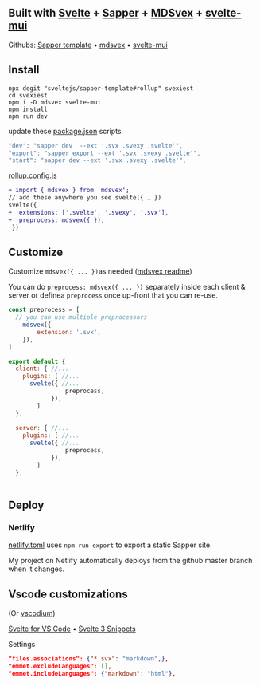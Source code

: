 ## Built with [Svelte](https://svelte.dev) + [Sapper](https://sapper.svelte.dev) + [MDSvex](https://mdsvex.pngwn.io/) + [svelte-mui](https://svelte-mui.ibbf.ru/)

Githubs: [Sapper template](https://github.com/sveltejs/sapper-template) • [mdsvex](https://github.com/pngwn/MDsveX) • [svelte-mui](https://github.com/vikignt/svelte-mui)

## Install

```
npx degit "sveltejs/sapper-template#rollup" svexiest
cd svexiest
npm i -D mdsvex svelte-mui
npm install
npm run dev
```

update these [package.json](./package.json) scripts

```javascript
"dev": "sapper dev  --ext '.svx .svexy .svelte'",
"export": "sapper export --ext '.svx .svexy .svelte'",
"start": "sapper dev --ext '.svx .svexy .svelte'",
```

[rollup.config.js](./rollup.config.js)

```diff
+ import { mdsvex } from 'mdsvex';
// add these anywhere you see svelte({ … })
svelte({
+  extensions: ['.svelte', '.svexy', '.svx'],
+  preprocess: mdsvex({ }),
 })
```

## Customize

Customize  `mdsvex({ ... })`as needed ([mdsvex readme](https://github.com/pngwn/MDsveX/blob/master/README.md))

You can do  `preprocess: mdsvex({ ... })` separately inside each client & server or definea  `preprocess` once up-front that you can re-use.

```javascript
const preprocess = [
  // you can use multiple preprocessors
	mdsvex({
		extension: '.svx',
	}),
]

export default {
  client: { //...
    plugins: [ //...
      svelte({ //...
				preprocess,
			}),
    	]
  },
  
  server: { //...
    plugins: [ //...
      svelte({ //...
				preprocess,
			}),
    	]
  },
    
```

## Deploy

### Netlify

[netlify.toml](./netlify.toml) uses  `npm run export` to export a static Sapper site.

My project on Netlify automatically deploys from the github master branch when it changes.

## Vscode customizations

(Or [vscodium](https://vscodium.com))

[Svelte for VS Code](https://marketplace.visualstudio.com/items?itemName=JamesBirtles.svelte-vscode) • [Svelte 3 Snippets](https://marketplace.visualstudio.com/items?itemName=JamesBirtles.svelte-vscode)

Settings

```json
"files.associations": {"*.svx": "markdown",},
"emmet.excludeLanguages": [],
"emmet.includeLanguages": {"markdown": "html"},
```
